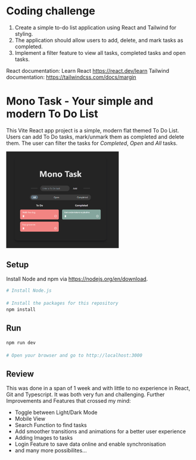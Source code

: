 # Coding challenge

1. Create a simple to-do list application using React and Tailwind for styling.
2. The application should allow users to add, delete, and mark tasks as completed.
3. Implement a filter feature to view all tasks, completed tasks and open tasks.

React documentation: Learn React https://react.dev/learn
Tailwind documentation: https://tailwindcss.com/docs/margin

# Mono Task - Your simple and modern To Do List

This Vite React app project is a simple, modern flat themed To Do List.
Users can add To Do tasks, mark/unmark them as completed and delete them.
The user can filter the tasks for _Completed_, _Open_ and _All_ tasks.

<img src="src/assets/Mono_Task.PNG" style="width:60%;"/>

## Setup

Install Node and npm via https://nodejs.org/en/download.

```bash
# Install Node.js

# Install the packages for this repository
npm install
```

## Run

```bash
npm run dev

# Open your browser and go to http://localhost:3000
```

## Review
This was done in a span of 1 week and with little to no experience in React, Git and Typescript. It was both very fun and challenging.
Further Improvements and Features that crossed my mind:
- Toggle between Light/Dark Mode
- Mobile View
- Search Function to find tasks
- Add smoother transitions and animations for a better user experience
- Adding Images to tasks
- Login Feature to save data online and enable synchronisation
- and many more possibilites...

